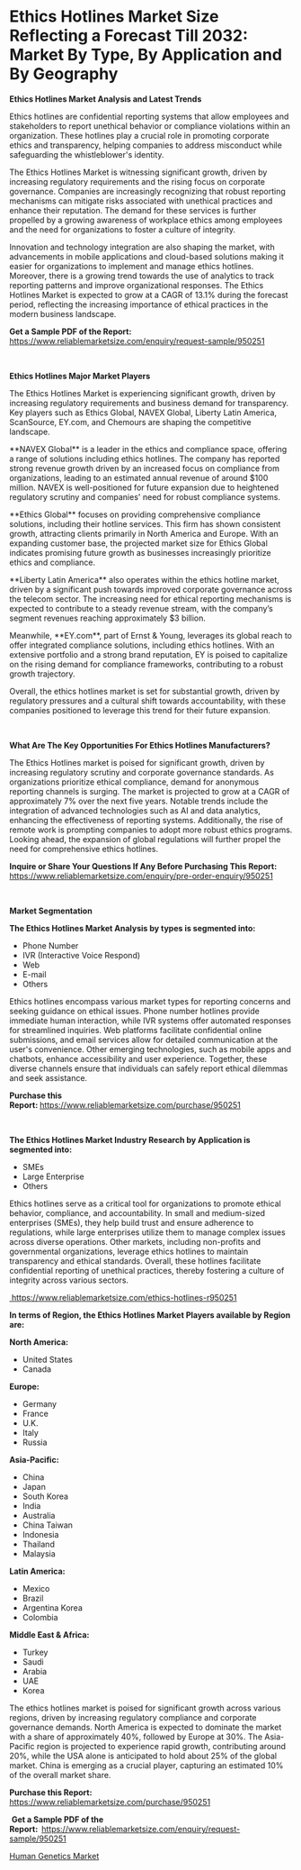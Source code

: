 <p><h1>Ethics Hotlines Market Size Reflecting a Forecast Till 2032: Market By Type, By Application and By Geography</h1></p><p><strong>Ethics Hotlines Market Analysis and Latest Trends</strong></p>
<p><p>Ethics hotlines are confidential reporting systems that allow employees and stakeholders to report unethical behavior or compliance violations within an organization. These hotlines play a crucial role in promoting corporate ethics and transparency, helping companies to address misconduct while safeguarding the whistleblower's identity. </p><p>The Ethics Hotlines Market is witnessing significant growth, driven by increasing regulatory requirements and the rising focus on corporate governance. Companies are increasingly recognizing that robust reporting mechanisms can mitigate risks associated with unethical practices and enhance their reputation. The demand for these services is further propelled by a growing awareness of workplace ethics among employees and the need for organizations to foster a culture of integrity.</p><p>Innovation and technology integration are also shaping the market, with advancements in mobile applications and cloud-based solutions making it easier for organizations to implement and manage ethics hotlines. Moreover, there is a growing trend towards the use of analytics to track reporting patterns and improve organizational responses. The Ethics Hotlines Market is expected to grow at a CAGR of 13.1% during the forecast period, reflecting the increasing importance of ethical practices in the modern business landscape.</p></p>
<p><strong>Get a Sample PDF of the Report:&nbsp;</strong> <a href="https://www.reliablemarketsize.com/enquiry/request-sample/950251?utm_campaign=2890&utm_medium=2&utm_source=Github&utm_content=ia&utm_term=06032025&utm_id=ethics-hotlines">https://www.reliablemarketsize.com/enquiry/request-sample/950251</a></p>
<p>&nbsp;</p>
<p><strong>Ethics Hotlines Major Market Players</strong></p>
<p><p>The Ethics Hotlines Market is experiencing significant growth, driven by increasing regulatory requirements and business demand for transparency. Key players such as Ethics Global, NAVEX Global, Liberty Latin America, ScanSource, EY.com, and Chemours are shaping the competitive landscape.</p><p>**NAVEX Global** is a leader in the ethics and compliance space, offering a range of solutions including ethics hotlines. The company has reported strong revenue growth driven by an increased focus on compliance from organizations, leading to an estimated annual revenue of around $100 million. NAVEX is well-positioned for future expansion due to heightened regulatory scrutiny and companies' need for robust compliance systems.</p><p>**Ethics Global** focuses on providing comprehensive compliance solutions, including their hotline services. This firm has shown consistent growth, attracting clients primarily in North America and Europe. With an expanding customer base, the projected market size for Ethics Global indicates promising future growth as businesses increasingly prioritize ethics and compliance.</p><p>**Liberty Latin America** also operates within the ethics hotline market, driven by a significant push towards improved corporate governance across the telecom sector. The increasing need for ethical reporting mechanisms is expected to contribute to a steady revenue stream, with the company’s segment revenues reaching approximately $3 billion.</p><p>Meanwhile, **EY.com**, part of Ernst & Young, leverages its global reach to offer integrated compliance solutions, including ethics hotlines. With an extensive portfolio and a strong brand reputation, EY is poised to capitalize on the rising demand for compliance frameworks, contributing to a robust growth trajectory.</p><p>Overall, the ethics hotlines market is set for substantial growth, driven by regulatory pressures and a cultural shift towards accountability, with these companies positioned to leverage this trend for their future expansion.</p></p>
<p>&nbsp;</p>
<p><strong>What Are The Key Opportunities For Ethics Hotlines Manufacturers?</strong></p>
<p><p>The Ethics Hotlines market is poised for significant growth, driven by increasing regulatory scrutiny and corporate governance standards. As organizations prioritize ethical compliance, demand for anonymous reporting channels is surging. The market is projected to grow at a CAGR of approximately 7% over the next five years. Notable trends include the integration of advanced technologies such as AI and data analytics, enhancing the effectiveness of reporting systems. Additionally, the rise of remote work is prompting companies to adopt more robust ethics programs. Looking ahead, the expansion of global regulations will further propel the need for comprehensive ethics hotlines.</p></p>
<p><strong>Inquire or Share Your Questions If Any Before Purchasing This Report:</strong> <a href="https://www.reliablemarketsize.com/enquiry/pre-order-enquiry/950251?utm_campaign=2890&utm_medium=2&utm_source=Github&utm_content=ia&utm_term=06032025&utm_id=ethics-hotlines">https://www.reliablemarketsize.com/enquiry/pre-order-enquiry/950251</a></p>
<p>&nbsp;</p>
<p><strong>Market Segmentation</strong></p>
<p><strong>The Ethics Hotlines Market Analysis by types is segmented into:</strong></p>
<p><ul><li>Phone Number</li><li>IVR (Interactive Voice Respond)</li><li>Web</li><li>E-mail</li><li>Others</li></ul></p>
<p><p>Ethics hotlines encompass various market types for reporting concerns and seeking guidance on ethical issues. Phone number hotlines provide immediate human interaction, while IVR systems offer automated responses for streamlined inquiries. Web platforms facilitate confidential online submissions, and email services allow for detailed communication at the user's convenience. Other emerging technologies, such as mobile apps and chatbots, enhance accessibility and user experience. Together, these diverse channels ensure that individuals can safely report ethical dilemmas and seek assistance.</p></p>
<p><strong>Purchase this Report:&nbsp;</strong><a href="https://www.reliablemarketsize.com/purchase/950251?utm_campaign=2890&utm_medium=2&utm_source=Github&utm_content=ia&utm_term=06032025&utm_id=ethics-hotlines">https://www.reliablemarketsize.com/purchase/950251</a></p>
<p>&nbsp;</p>
<p><strong>The Ethics Hotlines Market Industry Research by Application is segmented into:</strong></p>
<p><ul><li>SMEs</li><li>Large Enterprise</li><li>Others</li></ul></p>
<p><p>Ethics hotlines serve as a critical tool for organizations to promote ethical behavior, compliance, and accountability. In small and medium-sized enterprises (SMEs), they help build trust and ensure adherence to regulations, while large enterprises utilize them to manage complex issues across diverse operations. Other markets, including non-profits and governmental organizations, leverage ethics hotlines to maintain transparency and ethical standards. Overall, these hotlines facilitate confidential reporting of unethical practices, thereby fostering a culture of integrity across various sectors.</p></p>
<p><a href="https://www.reliablemarketsize.com/ethics-hotlines-r950251?utm_campaign=2890&utm_medium=2&utm_source=Github&utm_content=ia&utm_term=06032025&utm_id=ethics-hotlines">&nbsp;https://www.reliablemarketsize.com/ethics-hotlines-r950251</a></p>
<p><strong>In terms of Region, the Ethics Hotlines Market Players available by Region are:</strong></p>
<p>
    <p> <strong> North America: </strong>
        <ul>
            <li>United States</li>
            <li>Canada</li>
        </ul>
        </p> 
    <p> <strong> Europe: </strong>
        <ul>
            <li>Germany</li>
            <li>France</li>
            <li>U.K.</li>
            <li>Italy</li>
            <li>Russia</li>
        </ul>
        </p> 
    <p> <strong> Asia-Pacific: </strong>
        <ul>
            <li>China</li>
            <li>Japan</li>
            <li>South Korea</li>
            <li>India</li>
            <li>Australia</li>
            <li>China Taiwan</li>
            <li>Indonesia</li>
            <li>Thailand</li>
            <li>Malaysia</li>
        </ul>
        </p> 
    <p> <strong> Latin America: </strong>
        <ul>
            <li>Mexico</li>
            <li>Brazil</li>
            <li>Argentina Korea</li>
            <li>Colombia</li>
        </ul>
        </p> 
    <p> <strong> Middle East & Africa: </strong>
        <ul>
            <li>Turkey</li>
            <li>Saudi</li>
            <li>Arabia</li>
            <li>UAE</li>
            <li>Korea</li>
        </ul>
    </p>
    </p>
<p><p>The ethics hotlines market is poised for significant growth across various regions, driven by increasing regulatory compliance and corporate governance demands. North America is expected to dominate the market with a share of approximately 40%, followed by Europe at 30%. The Asia-Pacific region is projected to experience rapid growth, contributing around 20%, while the USA alone is anticipated to hold about 25% of the global market. China is emerging as a crucial player, capturing an estimated 10% of the overall market share.</p></p>
<p><strong>Purchase this Report: </strong><a href="https://www.reliablemarketsize.com/purchase/950251?utm_campaign=2890&utm_medium=2&utm_source=Github&utm_content=ia&utm_term=06032025&utm_id=ethics-hotlines">https://www.reliablemarketsize.com/purchase/950251</a></p>
<p>&nbsp;<strong>Get a Sample PDF of the Report:&nbsp;&nbsp;</strong><a href="https://www.reliablemarketsize.com/enquiry/request-sample/950251?utm_campaign=2890&utm_medium=2&utm_source=Github&utm_content=ia&utm_term=06032025&utm_id=ethics-hotlines">https://www.reliablemarketsize.com/enquiry/request-sample/950251</a></p>
<p><strong></strong></p>
<p><p><a href="https://github.com/qetelosooya/Market-Research-Report-List-1/blob/main/human-genetics-market.md?utm_campaign=2890&utm_medium=2&utm_source=Github&utm_content=ia&utm_term=06032025&utm_id=ethics-hotlines">Human Genetics Market</a></p></p>